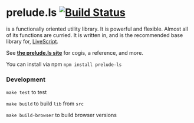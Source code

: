 # prelude.ls [![Build Status](https://travis-ci.org/gkz/prelude-ls.png?branch=master)](https://travis-ci.org/gkz/prelude-ls)

is a functionally oriented utility library. It is powerful and flexible. Almost all of its functions are curried. It is written in, and is the recommended base library for, <a href="http://livescript.net">LiveScript</a>.

See **[the prelude.ls site](http://preludels.com)** for cogis, a reference, and more.

You can install via npm `npm install prelude-ls`

### Development

`make test` to test

`make build` to build `lib` from `src`

`make build-browser` to build browser versions
